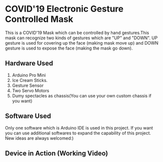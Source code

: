 # COVID'19 Electronic Gesture Controlled Mask
This is a COVID'19 Mask which can be controlled by hand gestures.This mask can recognize two kinds of gestures which are 
"UP" and "DOWN". UP gesture is used for covering up the face (making mask move up) and DOWN gesture is used to expose the 
face (making the mask go down).

## Hardware Used
1. Arduino Pro Mini
2. Ice Cream Sticks.
3. Gesture Sensor
4. Two Servo Motors
5. Dumy spectacles as chassis(You can use your own custom chassis if you want)

## Software Used
Only one software which is Arduino IDE is used in this project. If you want you can use additional softwares to expand
the capability of this project. New ideas are always welcomed:)

## Device in Action (Working Video)
